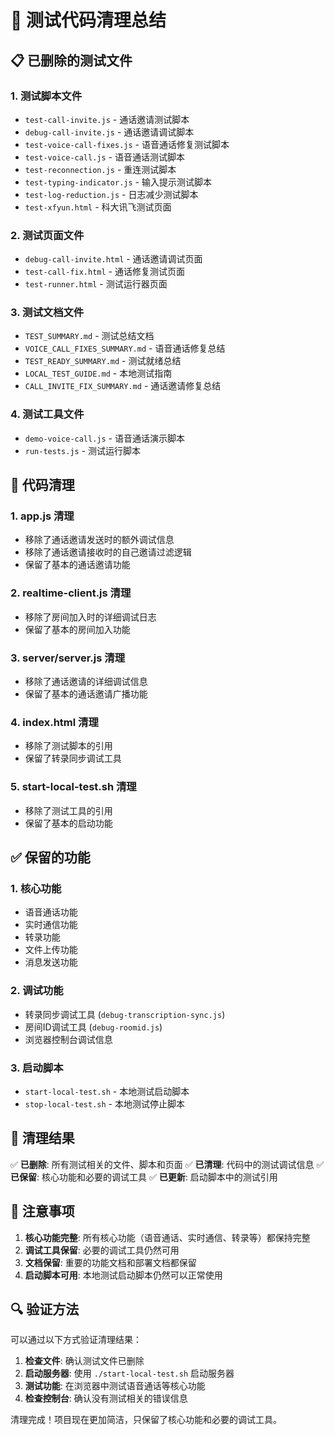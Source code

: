 # 🧹 测试代码清理总结

## 📋 已删除的测试文件

### 1. 测试脚本文件
- `test-call-invite.js` - 通话邀请测试脚本
- `debug-call-invite.js` - 通话邀请调试脚本
- `test-voice-call-fixes.js` - 语音通话修复测试脚本
- `test-voice-call.js` - 语音通话测试脚本
- `test-reconnection.js` - 重连测试脚本
- `test-typing-indicator.js` - 输入提示测试脚本
- `test-log-reduction.js` - 日志减少测试脚本
- `test-xfyun.html` - 科大讯飞测试页面

### 2. 测试页面文件
- `debug-call-invite.html` - 通话邀请调试页面
- `test-call-fix.html` - 通话修复测试页面
- `test-runner.html` - 测试运行器页面

### 3. 测试文档文件
- `TEST_SUMMARY.md` - 测试总结文档
- `VOICE_CALL_FIXES_SUMMARY.md` - 语音通话修复总结
- `TEST_READY_SUMMARY.md` - 测试就绪总结
- `LOCAL_TEST_GUIDE.md` - 本地测试指南
- `CALL_INVITE_FIX_SUMMARY.md` - 通话邀请修复总结

### 4. 测试工具文件
- `demo-voice-call.js` - 语音通话演示脚本
- `run-tests.js` - 测试运行脚本

## 🔧 代码清理

### 1. app.js 清理
- 移除了通话邀请发送时的额外调试信息
- 移除了通话邀请接收时的自己邀请过滤逻辑
- 保留了基本的通话邀请功能

### 2. realtime-client.js 清理
- 移除了房间加入时的详细调试日志
- 保留了基本的房间加入功能

### 3. server/server.js 清理
- 移除了通话邀请的详细调试信息
- 保留了基本的通话邀请广播功能

### 4. index.html 清理
- 移除了测试脚本的引用
- 保留了转录同步调试工具

### 5. start-local-test.sh 清理
- 移除了测试工具的引用
- 保留了基本的启动功能

## ✅ 保留的功能

### 1. 核心功能
- 语音通话功能
- 实时通信功能
- 转录功能
- 文件上传功能
- 消息发送功能

### 2. 调试功能
- 转录同步调试工具 (`debug-transcription-sync.js`)
- 房间ID调试工具 (`debug-roomid.js`)
- 浏览器控制台调试信息

### 3. 启动脚本
- `start-local-test.sh` - 本地测试启动脚本
- `stop-local-test.sh` - 本地测试停止脚本

## 🎯 清理结果

✅ **已删除**: 所有测试相关的文件、脚本和页面
✅ **已清理**: 代码中的测试调试信息
✅ **已保留**: 核心功能和必要的调试工具
✅ **已更新**: 启动脚本中的测试引用

## 📝 注意事项

1. **核心功能完整**: 所有核心功能（语音通话、实时通信、转录等）都保持完整
2. **调试工具保留**: 必要的调试工具仍然可用
3. **文档保留**: 重要的功能文档和部署文档都保留
4. **启动脚本可用**: 本地测试启动脚本仍然可以正常使用

## 🔍 验证方法

可以通过以下方式验证清理结果：

1. **检查文件**: 确认测试文件已删除
2. **启动服务器**: 使用 `./start-local-test.sh` 启动服务器
3. **测试功能**: 在浏览器中测试语音通话等核心功能
4. **检查控制台**: 确认没有测试相关的错误信息

清理完成！项目现在更加简洁，只保留了核心功能和必要的调试工具。 